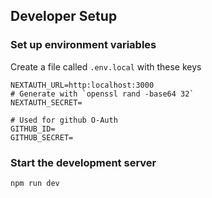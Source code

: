 ## Developer Setup

### Set up environment variables

Create a file called `.env.local` with these keys

```
NEXTAUTH_URL=http:localhost:3000
# Generate with `openssl rand -base64 32`
NEXTAUTH_SECRET=

# Used for github O-Auth
GITHUB_ID=
GITHUB_SECRET=
```

### Start the development server

`npm run dev`
